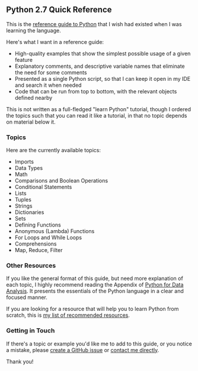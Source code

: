 ## Python 2.7 Quick Reference

This is the [reference guide to Python](reference.py) that I wish had existed when I was learning the language.

Here's what I want in a reference guide:

- High-quality examples that show the simplest possible usage of a given feature
- Explanatory comments, and descriptive variable names that eliminate the need for some comments
- Presented as a single Python script, so that I can keep it open in my IDE and search it when needed
- Code that can be run from top to bottom, with the relevant objects defined nearby

This is not written as a full-fledged "learn Python" tutorial, though I ordered the topics such that you can read it like a tutorial, in that no topic depends on material below it.

### Topics

Here are the currently available topics:

- Imports
- Data Types
- Math
- Comparisons and Boolean Operations
- Conditional Statements
- Lists
- Tuples
- Strings
- Dictionaries
- Sets
- Defining Functions
- Anonymous (Lambda) Functions
- For Loops and While Loops
- Comprehensions
- Map, Reduce, Filter

### Other Resources

If you like the general format of this guide, but need more explanation of each topic, I highly recommend reading the Appendix of [Python for Data Analysis](http://shop.oreilly.com/product/0636920023784.do). It presents the essentials of the Python language in a clear and focused manner.

If you are looking for a resource that will help you to learn Python from scratch, this is [my list of recommended resources](https://github.com/justmarkham/DAT8#python-resources).

### Getting in Touch

If there's a topic or example you'd like me to add to this guide, or you notice a mistake, please [create a GitHub issue](../../issues) or [contact me directly](http://www.dataschool.io/about/).

Thank you!
